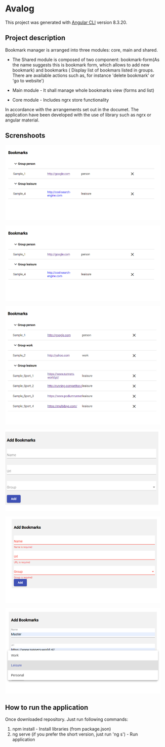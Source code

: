 # Avalog

This project was generated with [Angular CLI](https://github.com/angular/angular-cli) version 8.3.20.

## Project description
Bookmark manager is arranged into three modules: core, main and shared.
- The Shared module is composed of two component: bookmark-form(As the name suggests this    is bookmark form,  which allows to add new bookmark) and bookmarks ( Display list of       bookmars listed in groups. There are available actions such as, for instance 'delete       bookmark' or 'go to website')

- Main module - It shall manage whole bookmarks view (forms and list)

- Core module - Includes ngrx store functionality

In accordance with the arrangements set out in the documet. The application 
have been developed with the use of library such as ngrx or angular material.

## Screnshoots

![Alt text](https://github.com/matichor/bookmarks/blob/master/bookmark_view_sample.PNG?raw=true "Bookmarks view")

![Alt text](https://github.com/matichor/bookmarks/blob/master/bookmark_view_sample.PNG?raw=true "Bookmarks view")

![Alt text](https://raw.githubusercontent.com/matichor/bookmarks/master/bookmark_view_sample_2.PNG "Bookmarks view")

![Alt text](https://raw.githubusercontent.com/matichor/bookmarks/master/bookmark_form.PNG "Bookmark form")

![Alt text](https://raw.githubusercontent.com/matichor/bookmarks/master/bookmark_form_validation.PNG "Bookmark form validation")


![Alt text](https://github.com/matichor/bookmarks/blob/master/bookmark_form_select_gr.PNG?raw=true "Bookmark form selecting group")

## How to run the application

Once downloaded repository. Just run  following  commands:
1. npm install - Install  libraries (from package.json)
2. ng serve (if you prefer the short version, just run 'ng s') - Run application
